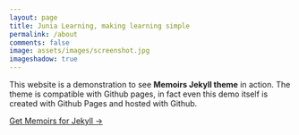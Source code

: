 ```yaml
---
layout: page
title: Junia Learning, making learning simple
permalink: /about
comments: false
image: assets/images/screenshot.jpg
imageshadow: true
---
```


This website is a demonstration to see **Memoirs Jekyll theme** in action. The theme is compatible with Github pages, in fact even this demo itself is created with Github Pages and hosted with Github.

<a target="_blank" href="https://bootstrapstarter.com/bootstrap-templates/jekyll-theme-memoirs/" class="btn btn-dark"> Get Memoirs for Jekyll &rarr;</a>
